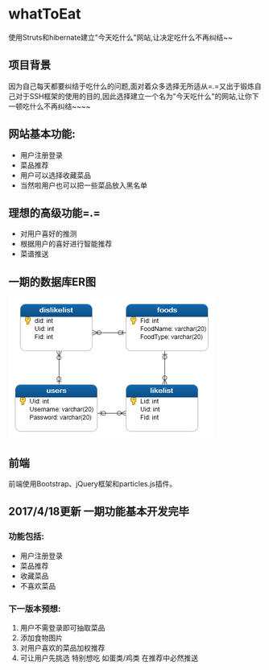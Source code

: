 # whatToEat
使用Struts和hibernate建立"今天吃什么"网站,让决定吃什么不再纠结~~

## 项目背景
因为自己每天都要纠结于吃什么的问题,面对着众多选择无所适从=.=又出于锻炼自己对于SSH框架的使用的目的,因此选择建立一个名为"今天吃什么"的网站,让你下一顿吃什么不再纠结~~~~

## 网站基本功能:
* 用户注册登录
* 菜品推荐
* 用户可以选择收藏菜品
* 当然啦用户也可以把一些菜品放入黑名单

## 理想的高级功能=.=
* 对用户喜好的推测
* 根据用户的喜好进行智能推荐
* 菜谱推送
## 一期的数据库ER图

![数据库ER图](https://github.com/dengtianyue/whatToEat/blob/master/whatoeat.png?raw=true)

## 前端
前端使用Bootstrap、jQuery框架和particles.js插件。


## 2017/4/18更新 一期功能基本开发完毕
### 功能包括:
* 用户注册登录
* 菜品推荐
* 收藏菜品
* 不喜欢菜品

### 下一版本预想:
1. 用户不需登录即可抽取菜品
2. 添加食物图片
3. 对用户喜欢的菜品加权推荐
4. 可让用户先挑选 特别想吃 如蛋类/鸡类 在推荐中必然推送
